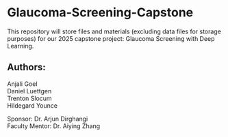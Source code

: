 # Glaucoma-Screening-Capstone
This repository will store files and materials (excluding data files for storage purposes) for our 2025 capstone project: Glaucoma Screening with Deep Learning. 

## Authors:
Anjali Goel\
Daniel Luettgen\
Trenton Slocum\
Hildegard Younce 

Sponsor: Dr. Arjun Dirghangi\
Faculty Mentor: Dr. Aiying Zhang 
